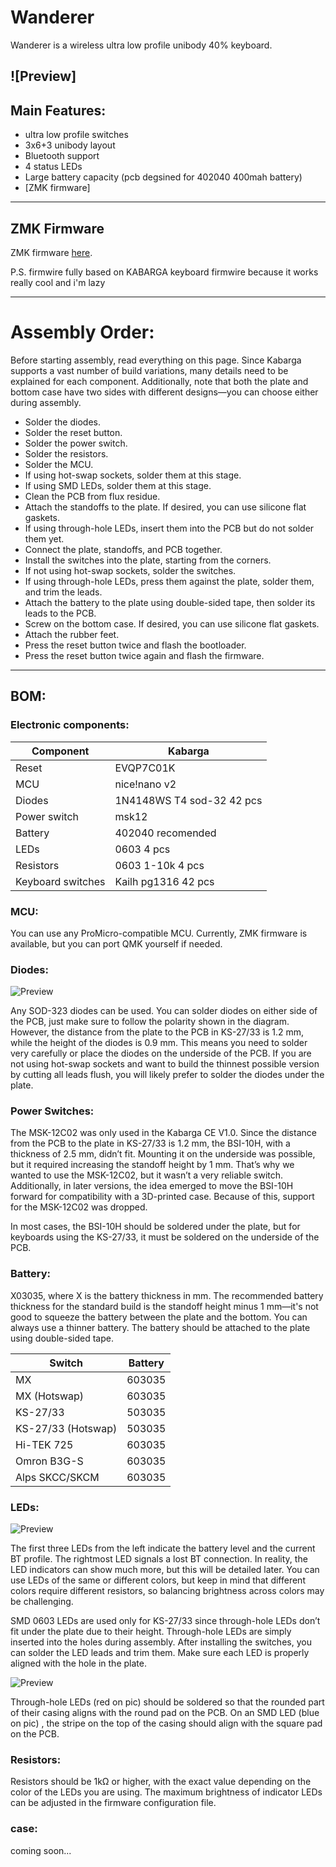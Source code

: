 # Wanderer
Wanderer is a wireless ultra low profile unibody 40% keyboard.  

![Preview]
---

## Main Features:  
* ultra low profile switches
* 3x6+3 unibody layout
* Bluetooth support
* 4 status LEDs
* Large battery capacity (pcb degsined for 402040 400mah battery)
* [ZMK firmware]

---

## ZMK Firmware  
ZMK firmware [here](https://github.com/Kaumovich/zmk-wanderer).  

P.S. firmwire fully based on KABARGA keyboard firmwire because it works really cool and i'm lazy

---


# Assembly Order:

Before starting assembly, read everything on this page. Since Kabarga supports a vast number of build variations, many details need to be explained for each component. Additionally, note that both the plate and bottom case have two sides with different designs—you can choose either during assembly. 

* Solder the diodes.
* Solder the reset button.
* Solder the power switch.
* Solder the resistors.
* Solder the MCU.
* If using hot-swap sockets, solder them at this stage.
* If using SMD LEDs, solder them at this stage.
* Clean the PCB from flux residue.
* Attach the standoffs to the plate. If desired, you can use silicone flat gaskets.
* If using through-hole LEDs, insert them into the PCB but do not solder them yet.
* Connect the plate, standoffs, and PCB together.
* Install the switches into the plate, starting from the corners.
* If not using hot-swap sockets, solder the switches.
* If using through-hole LEDs, press them against the plate, solder them, and trim the leads.
* Attach the battery to the plate using double-sided tape, then solder its leads to the PCB.
* Screw on the bottom case. If desired, you can use silicone flat gaskets.
* Attach the rubber feet.
* Press the reset button twice and flash the bootloader.
* Press the reset button twice again and flash the firmware.

---

## BOM:  
### Electronic components:
| Component          | Kabarga                    | 
| ------------------ | -------------------------- | 
| Reset              | EVQP7C01K                  | 
| MCU                | nice!nano v2               | 
| Diodes             | 1N4148WS T4 sod-32  42 pcs | 
| Power switch       | msk12                      | 
| Battery            | 402040 recomended          | 
| LEDs               | 0603                 4 pcs | 
| Resistors          | 0603 1-10k           4 pcs | 
| Keyboard switches  | Kailh pg1316        42 pcs | 


### MCU:
You can use any ProMicro-compatible MCU. Currently, ZMK firmware is available, but you can port QMK yourself if needed.


### Diodes:
![Preview](pics/diodes.png)  

Any SOD-323 diodes can be used. You can solder diodes on either side of the PCB, just make sure to follow the polarity shown in the diagram. However, the distance from the plate to the PCB in KS-27/33 is 1.2 mm, while the height of the diodes is 0.9 mm. This means you need to solder very carefully or place the diodes on the underside of the PCB. If you are not using hot-swap sockets and want to build the thinnest possible version by cutting all leads flush, you will likely prefer to solder the diodes under the plate.

### Power Switches:  
The MSK-12C02 was only used in the Kabarga CE V1.0. Since the distance from the PCB to the plate in KS-27/33 is 1.2 mm, the BSI-10H, with a thickness of 2.5 mm, didn’t fit. Mounting it on the underside was possible, but it required increasing the standoff height by 1 mm. That’s why we wanted to use the MSK-12C02, but it wasn’t a very reliable switch. Additionally, in later versions, the idea emerged to move the BSI-10H forward for compatibility with a 3D-printed case. Because of this, support for the MSK-12C02 was dropped.

In most cases, the BSI-10H should be soldered under the plate, but for keyboards using the KS-27/33, it must be soldered on the underside of the PCB.

### Battery:  
X03035, where X is the battery thickness in mm. The recommended battery thickness for the standard build is the standoff height minus 1 mm—it's not good to squeeze the battery between the plate and the bottom. You can always use a thinner battery. The battery should be attached to the plate using double-sided tape.

| Switch             | Battery |
| ------------------ | ------- |
| MX                 | 603035  |
| MX (Hotswap)       | 603035  |
| KS-27/33           | 503035  |
| KS-27/33 (Hotswap) | 503035  |
| Hi-TEK 725         | 603035  |
| Omron B3G-S        | 603035  |
| Alps SKCC/SKCM     | 603035  |

### LEDs:
![Preview](pics/LED1_8mm.webp)  

The first three LEDs from the left indicate the battery level and the current BT profile. The rightmost LED signals a lost BT connection. In reality, the LED indicators can show much more, but this will be detailed later. You can use LEDs of the same or different colors, but keep in mind that different colors require different resistors, so balancing brightness across colors may be challenging.

SMD 0603 LEDs are used only for KS-27/33 since through-hole LEDs don’t fit under the plate due to their height. Through-hole LEDs are simply inserted into the holes during assembly. After installing the switches, you can solder the LED leads and trim them. Make sure each LED is properly aligned with the hole in the plate.

![Preview](pics/led_footprint.png)

Through-hole LEDs (red on pic) should be soldered so that the rounded part of their casing aligns with the round pad on the PCB. On an SMD LED (blue on pic) , the stripe on the top of the casing should align with the square pad on the PCB.

### Resistors:
Resistors should be 1kΩ or higher, with the exact value depending on the color of the LEDs you are using. The maximum brightness of indicator LEDs can be adjusted in the firmware configuration file.


### case:

coming soon...
